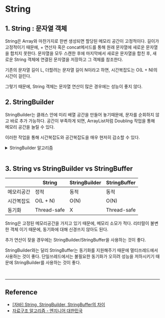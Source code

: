# String

## 1. String : 문자열 객체
String은 Array와 마찬가지로 한번 생성되면 할당된 메모리 공간이 고정적이다. 길이가 고정적이기 때문에, + 연산자 혹은 concat메서드를 통해 원래 문자열에 새로운 문자열을 합치지 못한다. 문자열을 모두 스캔한 후에 마지막에서 새로운 문자열을 합친 후, 새로운 String 객체에 연결된 문자열을 저장하고 그 객체를 참조한다.  

기존의 문자열 길이 L, 더할려는 문자열 길이 N이라고 하면, 시간복잡도는 O(L + N)의 시간이 걸린다.  

그렇기 때문에, String 객체는 문자열 연산이 많은 경우에는 성능이 좋지 않다.

## 2. StringBuilder
StringBuilder는 클래스 안에 미리 배열 공간을 만들어 놓기때문에, 문자를 순회하지 않고 바로 추가 가능하다. 공간이 부족하게 되면, ArrayList처럼 Doubling 작업을 통해 메모리 공간을 늘릴 수 있다.

이러한 작업을 통해 시간복잡도와 공간복잡도을 매우 현저히 감소할 수 있다.  

<details>
<summary>StringBuilder 알고리즘</summary>

```java
class StringBuilder{
    private int size;
    private int index;
    private char[] value;

    StringBuilder(){
        this.size = 1;
        this.index = 0;
        this.value = new char[this.size];
    }

    public void append(String str) {
        if (str == null) return;
        strCapacity(str.length());
        for (int i = 0; i < str.length(); i++) value[index++] = str.toCharArray()[i];
    }

    // Doubling 작업
    private void strCapacity(int len) {
        if (len == 0) return;
        this.size = this.size + len; 
        char[] newVal = new char[this.size];
        for (int i = 0; i < this.value.length; i++) newVal[i] = this.value[i];
        this.value = newVal;
    }

}
```
</details>        
<br>

## 3. String vs StringBuilder vs StringBuffer
||String|StringBuilder|StringBuffer|
|--|------|-------------|-------------|
|메모리공간|정적|동적|동적|
|시간복잡도|O(L + N)|O(N)|O(N)|
|동기화|Thread-safe|X|Thread-safe|

String은 고정된 메모리공간을 가지고 있기 때문에, 메모리 소모가 적다. 리터럴이 불변한 객체 이기 때문에, 동기화에 대해 신경쓰지 않아도 된다.

추가 연산이 잦을 경우에는 StringBuilder/StringBuffer을 사용하는 것이 좋다.  

StringBuilder와는 달리 StringBuffer는 동기화를 지원해주기 때문에 멀티쓰레드에서 사용하는 것이 좋다. 단일쓰레드에서는 불필요한 동기화가 오히려 성능을 저하시키기 때문에 StringBuilder를 사용하는 것이 좋다.

<br>

---

## Reference
- [[자바] String, StringBuilder, StringBuffer의 차이](https://12bme.tistory.com/42)
- [자료구조 알고리즘 - 엔지니어 대한민국](https://www.youtube.com/user/damazzang)